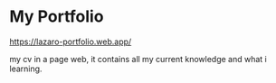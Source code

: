 # My Portfolio

https://lazaro-portfolio.web.app/

my cv in a page web, it contains all my current knowledge and what i learning.
